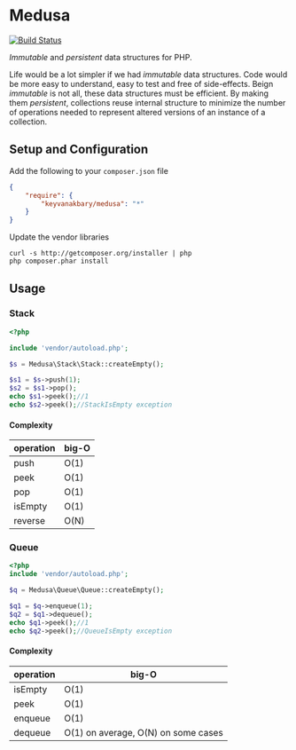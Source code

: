 # Medusa

[![Build Status](https://secure.travis-ci.org/keyvanakbary/medusa.svg?branch=master)](http://travis-ci.org/keyvanakbary/medusa)

*Immutable* and *persistent* data structures for PHP.

Life would be a lot simpler if we had *immutable* data structures. Code would be more easy to understand, easy to test and free of side-effects. Beign *immutable* is not all, these data structures must be efficient. By making them *persistent*, collections reuse internal structure to minimize the number of operations needed to represent altered versions of an instance of a collection.

## Setup and Configuration
Add the following to your `composer.json` file
```json
{
    "require": {
        "keyvanakbary/medusa": "*"
    }
}
```

Update the vendor libraries

    curl -s http://getcomposer.org/installer | php
    php composer.phar install

## Usage

### Stack

```php
<?php

include 'vendor/autoload.php';

$s = Medusa\Stack\Stack::createEmpty();

$s1 = $s->push(1);
$s2 = $s1->pop();
echo $s1->peek();//1
echo $s2->peek();//StackIsEmpty exception
```

#### Complexity
operation | big-O
----------|------
push      | O(1)
peek      | O(1)
pop       | O(1)
isEmpty   | O(1)
reverse   | O(N)

### Queue

```php
<?php
include 'vendor/autoload.php';

$q = Medusa\Queue\Queue::createEmpty();

$q1 = $q->enqueue(1);
$q2 = $q1->dequeue();
echo $q1->peek();//1
echo $q2->peek();//QueueIsEmpty exception
```

#### Complexity
operation | big-O
----------|------
isEmpty   | O(1)
peek      | O(1)
enqueue   | O(1)
dequeue   | O(1) on average, O(N) on some cases